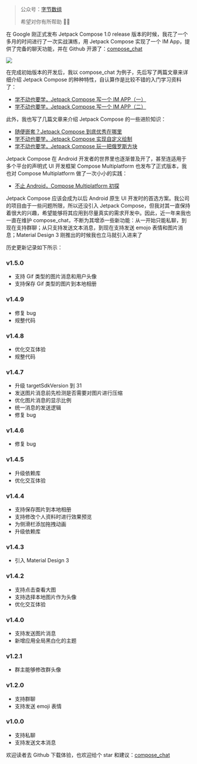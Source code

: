 > 公众号：[字节数组](https://p3-juejin.byteimg.com/tos-cn-i-k3u1fbpfcp/adbc507fc3704fd8955aae739a433db2~tplv-k3u1fbpfcp-zoom-1.image)
>
> 希望对你有所帮助 🤣🤣

在 Google 刚正式发布 Jetpack Compose 1.0 release 版本的时候，我花了一个多月的时间进行了一次实战演练，用 Jetpack Compose 实现了一个 IM App，提供了完备的聊天功能，并在 Github 开源了：[compose_chat](https://github.com/leavesCZY/compose_chat)

![](https://p1-juejin.byteimg.com/tos-cn-i-k3u1fbpfcp/7085f204d3b8487ca7d6aedc50ab66c5~tplv-k3u1fbpfcp-watermark.image?)

在完成初始版本的开发后，我以 compose_chat 为例子，先后写了两篇文章来详细介绍 Jetpack Compose 的种种特性，自认算作是比较不错的入门学习资料了：

- [学不动也要学，Jetpack Compose 写一个 IM APP（一）](https://juejin.cn/post/6991429231821684773)
- [学不动也要学，Jetpack Compose 写一个 IM APP（二）](https://juejin.cn/post/7028397244894330917)

此外，我也写了几篇文章来介绍 Jetpack Compose 的一些进阶知识：

- [随便嵌套？Jetpack Compose 到底优秀在哪里](https://juejin.cn/post/7070158120831418381)
- [学不动也要学，Jetpack Compose 实现自定义绘制](https://juejin.cn/post/6996568363581308959)
- [学不动也要学，Jetpack Compose 玩一把俄罗斯方块](https://juejin.cn/post/6974585048762679310)

Jetpack Compose 在 Android 开发者的世界里也逐渐普及开了，甚至连适用于多个平台的声明式 UI 开发框架 Compose Multiplatform 也发布了正式版本，我也对 Compose Multiplatform 做了一次小小的实践：

- [不止 Android，Compose Multiplatform 初探](https://juejin.cn/post/7062533562460799013)

Jetpack Compose 应该会成为以后 Android 原生 UI 开发时的首选方案。我公司的项目由于一些问题所限，所以还没引入 Jetpack Compose，但我对其一直保持着很大的兴趣，希望能够将其应用到尽量真实的需求开发中。因此，近一年来我也一直在维护 compose_chat，不断为其增添一些新功能：从一开始只能私聊，到现在支持群聊；从只支持发送文本消息，到现在支持发送 emojo 表情和图片消息；Material Design 3 刚推出的时候我也立马就引入进来了

历史更新记录如下所示：

### v1.5.0

- 支持 Gif 类型的图片消息和用户头像
- 支持保存 Gif 类型的图片到本地相册

### v1.4.9

- 修复 bug
- 规整代码

### v1.4.8

- 优化交互体验
- 规整代码

### v1.4.7

- 升级 targetSdkVersion 到 31
- 发送图片消息前先检测是否需要对图片进行压缩
- 优化图片消息的显示比例
- 统一消息的发送逻辑
- 修复 bug

### v1.4.6

- 修复 bug

### v1.4.5

- 升级依赖库
- 优化交互体验

### v1.4.4

- 支持保存图片到本地相册
- 支持修改个人资料时进行效果预览
- 为侧滑栏添加拖拽动画
- 升级依赖库

### v1.4.3

- 引入 Material Design 3

### v1.4.2

- 支持点击查看大图
- 支持选择本地图片作为头像
- 优化交互体验

### v1.4.0

- 支持发送图片消息
- 新增应用全局黑白化的主题

### v1.2.1

- 群主能够修改群头像

### v1.2.0

- 支持群聊
- 支持发送 emoji 表情

### v1.0.0

- 支持私聊
- 支持发送文本消息



欢迎读者去 Github 下载体验，也欢迎给个 star 和建议：[compose_chat](https://github.com/leavesCZY/compose_chat)